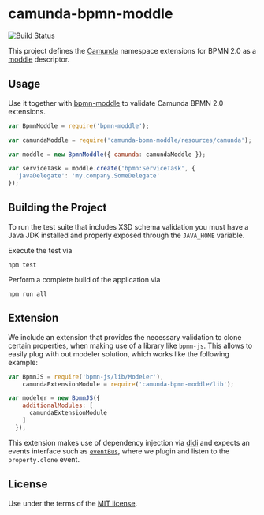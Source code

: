# camunda-bpmn-moddle

[![Build Status](https://travis-ci.org/camunda/camunda-bpmn-moddle.svg)](https://travis-ci.org/camunda/camunda-bpmn-moddle)

This project defines the [Camunda](https://camunda.org) namespace extensions for BPMN 2.0 as a [moddle](https://github.com/bpmn-io/moddle) descriptor.


## Usage

Use it together with [bpmn-moddle](https://github.com/bpmn-io/bpmn-moddle) to validate Camunda BPMN 2.0 extensions.

```javascript
var BpmnModdle = require('bpmn-moddle');

var camundaModdle = require('camunda-bpmn-moddle/resources/camunda');

var moddle = new BpmnModdle({ camunda: camundaModdle });

var serviceTask = moddle.create('bpmn:ServiceTask', {
  'javaDelegate': 'my.company.SomeDelegate'
});
```


## Building the Project

To run the test suite that includes XSD schema validation you must have a Java JDK installed and properly exposed through the `JAVA_HOME` variable.

Execute the test via

```
npm test
```

Perform a complete build of the application via

```
npm run all
```

## Extension

We include an extension that provides the necessary validation to clone certain properties, when making use of a library like `bpmn-js`. This allows to easily plug with out modeler solution, which works like the following example:

```js
var BpmnJS = require('bpmn-js/lib/Modeler'),
    camundaExtensionModule = require('camunda-bpmn-moddle/lib');

var modeler = new BpmnJS({
    additionalModules: [
      camundaExtensionModule
    ]
  });
```

This extension makes use of dependency injection via [didi](https://github.com/nikku/didi) and expects an events interface such as [`eventBus`](https://github.com/bpmn-io/diagram-js/blob/master/lib/core/EventBus.js), where we plugin and listen to the `property.clone` event.


## License

Use under the terms of the [MIT license](http://opensource.org/licenses/MIT).
